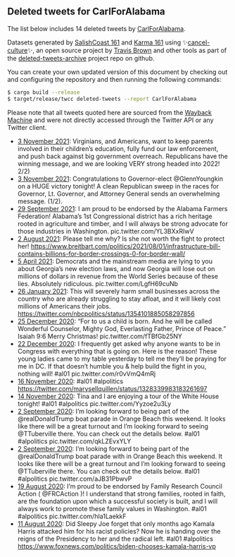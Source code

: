 ## Deleted tweets for CarlForAlabama

The list below includes 14 deleted tweets by
[CarlForAlabama](https://twitter.com/CarlForAlabama).



Datasets generated by [SalishCoast 161](https://twitter.com/SalishCoastA) and [Karma 161](https://twitter.com/KarmaOneSixOne)
using ✨[cancel-culture](https://github.com/travisbrown/cancel-culture)✨, an open source project by [Travis Brown](https://twitter.com/travisbrown) 
and other tools as part of the [deleted-tweets-archive](https://github.com/salcoast/deleted-tweets-archive/) project repo on github.

You can create your own updated version of this document by checking out and configuring the
repository and then running the following commands:

```bash
$ cargo build --release
$ target/release/twcc deleted-tweets --report CarlForAlabama
```

Please note that all tweets quoted here are sourced from the
[Wayback Machine](https://web.archive.org) and were not directly accessed through the Twitter API or
any Twitter client.

* [ 3 November 2021](https://web.archive.org/web/20211103015126/https://twitter.com/CarlForAlabama/status/1455714187506819076): Virginians, and Americans, want to keep parents involved in their children’s education, fully fund our law enforcement, and push back against big government overreach. Republicans have the winning message, and we are looking VERY strong headed into 2022! 2/2)
* [ 3 November 2021](https://web.archive.org/web/20211103015126/https://twitter.com/CarlForAlabama/status/1455714187506819076): Congratulations to Governor-elect  @GlennYoungkin  on a HUGE victory tonight! A clean Republican sweep in the races for Governor, Lt. Governor, and Attorney General sends an overwhelming message. (1/2).
* [29 September 2021](https://web.archive.org/web/20210929165257/https://twitter.com/CarlForAlabama/status/1443257009978187784): I am proud to be endorsed by the Alabama Farmers Federation!   Alabama’s 1st Congressional district has a rich heritage rooted in agriculture and timber, and I will always be strong advocate for those industries in Washington. pic.twitter.com/YL3BXxRIwV
* [ 2 August 2021](https://web.archive.org/web/20210802014650/https://twitter.com/CarlForAlabama/status/1422010895245451269): Please tell me why? Is she not worth the fight to protect her! https://www.breitbart.com/politics/2021/08/01/infrastructure-bill-contains-billions-for-border-crossings-0-for-border-wall/
* [ 5 April 2021](https://web.archive.org/web/20210405133025/https://twitter.com/CarlForAlabama/status/1379063809944530944): Democrats and the mainstream media are lying to you about Georgia’s new election laws, and now Georgia will lose out on millions of dollars in revenue from the World Series because of these lies. Absolutely ridiculous. pic.twitter.com/LgfH69cuNb
* [26 January 2021](https://web.archive.org/web/20210126174201/https://twitter.com/CarlForAlabama/status/1354122174509031425): This will severely harm small businesses across the country who are already struggling to stay afloat, and it will likely cost millions of Americans their jobs. https://twitter.com/nbcpolitics/status/1354101885058297856
* [25 December 2020](https://web.archive.org/web/20201225142854/https://twitter.com/CarlForAlabama/status/1342477196091256834): “For to us a child is born. And he will be called Wonderful Counselor, Mighty God, Everlasting Father, Prince of Peace.” Isaiah 9:6   Merry Christmas! pic.twitter.com/fTBfGb25NY
* [22 December 2020](https://web.archive.org/web/20201222164254/https://twitter.com/CarlForAlabama/status/1341423425957588995): I frequently get asked why anyone wants to be in Congress with everything that is going on. Here is the reason! These young ladies came to my table yesterday to tell me they’ll be praying for me in DC.  If that doesn’t humble you & help build the fight in you, nothing will!  #al01  pic.twitter.com/r0vVmQ4mRj
* [16 November 2020](https://web.archive.org/web/20201116161404/https://twitter.com/CarlForAlabama/status/1328366447966511105): #al01   #alpolitics  https://twitter.com/marysellquillen/status/1328339983183261697
* [14 November 2020](https://web.archive.org/web/20201114013603/https://twitter.com/CarlForAlabama/status/1327424730643783687): Tina and I are enjoying a tour of the White House tonight!  #al01   #alpolitics  pic.twitter.com/Yyzoe2u3Ly
* [ 2 September 2020](https://web.archive.org/web/20200902151234/https://twitter.com/CarlForAlabama/status/1301176079059746822): I’m looking forward to being part of the  @realDonaldTrump  boat parade in Orange Beach this weekend. It looks like there will be a great turnout and I’m looking forward to seeing  @TTuberville  there. You can check out the details below.  #al01   #alpolitics  pic.twitter.com/qkLZEvxYLY
* [ 2 September 2020](https://web.archive.org/web/20200902151142/https://twitter.com/CarlForAlabama/status/1301175909018370048): I’m looking forward to being part of the  @realDonaldTrump  boat parade with in Orange Beach this weekend. It looks like there will be a great turnout and I’m looking forward to seeing  @TTuberville  there. You can check out the details below.  #al01   #alpolitics  pic.twitter.com/aJB31PbwvP
* [19 August 2020](https://web.archive.org/web/20200819151449/https://twitter.com/CarlForAlabama/status/1296099567209975809): I’m proud to be endorsed by Family Research Council Action ( @FRCAction )! I understand that strong families, rooted in faith, are the foundation upon which a successful society is built, and I will always work to promote these family values in Washington.  #al01   #alpolitics  pic.twitter.com/hIa1LaekkF
* [11 August 2020](https://web.archive.org/web/20200811210525/https://twitter.com/CarlForAlabama/status/1293292247077855239): Did Sleepy Joe forget that only months ago Kamala Harris attacked him for his racist policies? Now he is handing over the reigns of the Presidency to her and the radical left.  #al01   #alpolitics  https://www.foxnews.com/politics/biden-chooses-kamala-harris-vp
